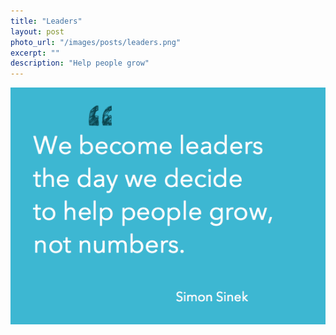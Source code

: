 ```yaml
---
title: "Leaders"
layout: post
photo_url: "/images/posts/leaders.png"
excerpt: ""
description: "Help people grow"
---
```


![](/images/posts/leaders.png)

